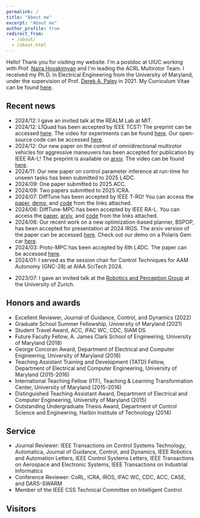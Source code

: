 ```yaml
---
permalink: /
title: "About me"
excerpt: "About me"
author_profile: true
redirect_from: 
  - /about/
  - /about.html
---
```

Hello! Thank you for visiting my website. I'm a postdoc at UIUC working with Prof. [Naira Hovakimyan](https://naira.mechse.illinois.edu/) and I'm leading the ACRL Multirotor Team. I received my Ph.D. in Electrical Engineering from the University of Maryland, under the supervision of Prof. [Derek A. Paley](https://aero.umd.edu/clark/faculty/58/Derek-A-Paley) in 2021. My Curriculum Vitae can be found [here](https://github.com/Sheng-Cheng/Sheng-Cheng.github.io/blob/master/files/CV_Sheng_UIUC.pdf).

Recent news
------
* 2024/12: I gave an invited talk at the REALM Lab at MIT.
* 2024/12: L1Quad has been accepted by IEEE TCST! The preprint can be accessed [here](https://arxiv.org/abs/2302.07208). The video for experiments can be found [here](https://youtu.be/18-2OqTRJ50?si=jV_EzJ8YnPSNoCVU). Our open-source code can be accessed [here](https://github.com/sigma-pi/L1Quad).
* 2024/12: Our new paper on the control of omnidirectional multirotor vehicles for aggressive maneuvers has been accepted for publication by IEEE RA-L! The preprint is available on [arxiv](https://arxiv.org/abs/2209.10024). The video can be found [here](https://www.youtube.com/watch?v=el9hllYO9r8).
* 2024/11: Our new paper on control parameter inference at run-time for unseen tasks has been submitted to 2025 L4DC.
* 2024/09: One paper submitted to 2025 ACC.
* 2024/09: Two papers submitted to 2025 ICRA.
* 2024/07: DiffTune has been accepted by IEEE T-RO! You can access the [paper](https://ieeexplore.ieee.org/abstract/document/10599619), [demo](https://www.youtube.com/watch?v=g42UxcIHUdg), and [code](https://github.com/Sheng-Cheng/DiffTuneOpenSource) from the links attached.
* 2024/06: DiffTune-MPC has been accepted by IEEE RA-L. You can access the [paper](https://ieeexplore.ieee.org/abstract/document/10584257), [arxiv](https://arxiv.org/abs/2312.11384), and [code](https://github.com/RonaldTao/DiffTune-MPC) from the links attached.
* 2024/06: Our recent work on a new optimization-based planner, BSPOP, has been accepted for presentation at 2024 IROS. The arxiv version of the paper can be accessed [here](https://arxiv.org/abs/2404.00133). Check out our demo on a Polaris Gem car [here](https://www.youtube.com/watch?v=mQK9Md8BxRA).
* 2024/03: Proto-MPC has been accepted by 6th L4DC. The paper can be accessed [here](https://proceedings.mlr.press/v242/gu24a.html).
* 2024/01: I served as the session chair for Control Techniques for AAM Autonomy (GNC-28) at AIAA SciTech 2024.
<!--- * 2023/09: Our research and student team have been featured on MechSE news. Check for more details [here](https://mechse.illinois.edu/news/stories/up-in-the-air). --->
<!--- * 2023/08: I gave an invited talk at the Long Feng Science Forum at CUHK-Shenzhen. --->
* 2023/07: I gave an invited talk at the [Robotics and Perception Group](https://rpg.ifi.uzh.ch/) at the University of Zurich.
<!--- * 2023/04: Our new paper on hyperparameter-free auto-tuning using DiffTune has been accepted by L4DC for oral presentation (**9.5% acceptance rate**)! The preprint is available [here]([https://youtu.be/i8Lms1cOoyI](https://arxiv.org/abs/2212.03194)). The presentation is available [here](https://www.youtube.com/live/9dk6tRNxUU8?feature=share&t=22479). --->
<!--- * 2023/04: Our new paper on cooperative estimation and control of a diffusion-based spatiotemporal process has been accepted by Autonomous Robots! The demo experiment can be found [here](https://youtu.be/i8Lms1cOoyI). Paper can be accessed [here](https://link.springer.com/article/10.1007/s10514-023-10105-9). --->
<!--- * 2023/04: Our new paper on fast UAV trajectory planning via simultaneous spatial and temporal assignments has been accepted by IEEE RA-L! The preprint is available on [arxiv](https://arxiv.org/abs/2211.15902). --->
<!--- * 2023/04: Our exhibit won third place for The Future Today award at this year's Engineering Open House! More information can be found [here](https://eohillinois.org/). --->
<!--- * 2023/03: I gave an invited talk at the [Robotics Seminar](https://robotics.illinois.edu/robotics-seminar-series/) in UIUC. --->
<!--- * 2023/02: I gave an invited talk at [Dr. Bo Li's group](https://aisecure.github.io/) in UIUC.
<!--- * 2023/02: I gave an invited talk at the [Robotics and Controls Seminar](https://rcs.charlotte.edu/seminar) in UNC Charlotte. --->
<!--- * 2023/01: Our [GN&C Workshop](https://virtualscitech.aiaa.org/Category/f804d236-1b50-4d7a-b21f-780d9f805aeb) focusing on machine-learning for safety-critical systems in Advanced Air Mobility has been held successfully at 2023 AIAA SciTech! Many thanks to our colleagues at NASA and GaTech! --->
<!--- * 2023/01: Our L1Quad video has been featured by IEEE Spectrum’s [Video Friday](https://spectrum.ieee.org/video-friday-robots-at-night#:~:text=Quadrotors%20are%20deployed,case%20by%20case.). Thanks, IEEE Spectrum! --->
<!--- * 2022/12: I gave a spotlight talk on DiffTune at the RoboAdapt Workshop at CoRL 2022. The schedule can be found [here](https://sites.google.com/view/roboadapt/schedule?authuser=0). --->
<!--- * 2022/11: A compilation of demos for robust quadrotor flight against uncertainties (L1Quad) is available on [video](https://youtu.be/18-2OqTRJ50). The paper will be submitted soon. --->
<!---* 2022/09: Our new paper on the control of omnidirectional multirotor vehicles has been submitted! The preprint is available on [arxiv](https://arxiv.org/abs/2209.10024). The video can be found [here](https://youtu.be/Ip6MeS7rLhI). --->
<!--- * 2022/05: We recently open-sourced our implementation of L1 adaptive augmentation on a Mambo quadrotor. Here's the [repo](https://github.com/HovakimyanResearch/L1-Mambo)  We will release our C++ implementation soon this summer! --->
<!--- * 2022/01: Our paper on L1 augmentation of geometric tracking control for quadrotors has been presented at ICRA 2022! The paper can be accessed [here](https://ieeexplore.ieee.org/document/9811946). The video for experiments can be found [here](https://youtu.be/25Z7iAkZ5xw). --->



Honors and awards
------
* Excellent Reviewer, Journal of Guidance, Control, and Dynamics (2022)
* Graduate School Summer Fellowship, University of Maryland (2021) <!--- for students delayed by COVID-19. --->
* Student Travel Award, ACC, IFAC WC, CDC, SIAM DS <!--- ACC (2019 2020 2021) CDC (2020) SIAM DS (2021)--->
* Future Faculty Fellow, A. James Clark School of Engineering, University of Maryland (2018)
* George Corcoran Award, Department of Electrical and Computer Engineering, University of Maryland (2016)
* Teaching Assistant Training and Development (TATD) Fellow, Department of Electrical and Computer Engineering, University of Maryland (2015-2016) 
* International Teaching Fellow (ITF), Teaching & Learning Transformation Center, University of Maryland (2015-2016) 
* Distinguished Teaching Assistant Award, Department of Electrical and Computer Engineering, University of Maryland (2015)
* Outstanding Undergraduate Thesis Award, Department of Control Science and Engineering, Harbin Institute of Technology (2014) <!---thesis title: "Design of the GPS/MEMS IMU
Combined Navigation System"--->

Service
------
* Journal Reviewer: IEEE Transactions on Control Systems Technology, Automatica, Journal of Guidance, Control, and Dynamics, IEEE Robotics and Automation Letters, IEEE Control Systems Letters, IEEE Transactions on Aerospace and Electronic Systems, IEEE Transactions on Industrial Informatics
* Conference Reviewer: CoRL, ICRA, IROS, IFAC WC, CDC, ACC, CASE, and DARS-SWARM
* Member of the IEEE CSS Technical Committee on Intelligent Control

Visitors
------
<script type="text/javascript" id="clustrmaps" src="//cdn.clustrmaps.com/map_v2.js?d=oXLUS-3Iesx-b_7fwyX7vOsyE4f4gwugR3oIU_mKEf4"></script>
